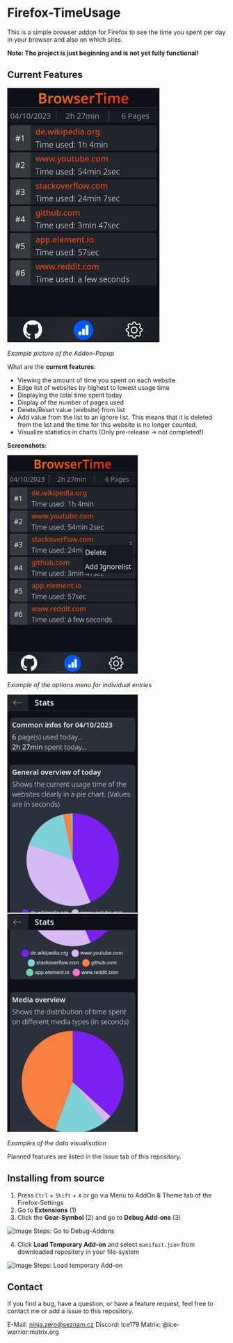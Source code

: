 # Firefox-TimeUsage

This is a simple browser addon for Firefox to see the time you spent per day in your browser and also on which sites.

**Note: The project is just beginning and is not yet fully functional!**


## Current Features

<img src="images/doc1.png" alt="Example Picture" width="350px"/>

*Example picture of the Addon-Popup*

What are the **current features**:

- Viewing the amount of time you spent on each website
- Edge list of websites by highest to lowest usage time
- Displaying the total time spent today
- Display of the number of pages used
- Delete/Reset value (website) from list
- Add value from the list to an ignore list. This means that it is deleted from the list and the time for this website is no longer counted.
- Visualize statistics in charts (Only pre-release -> not completed!)

**Screenshots:**

<img src="images/doc2.png" alt="Example Picture" width="300px"/>

*Example of the options menu for individual entries*

<img src="images/doc3.png" alt="Example Picture" width="300px"/>

<img src="images/doc4.png" alt="Example Picture" width="300px"/>


*Examples of the data visualisation*

Planned features are listed in the Issue tab of this repository.

## Installing from source

1. Press `Ctrl` + `Shift` + `A` or go via Menu to AddOn & Theme tab of the Firefox-Settings
2. Go to **Extensions** (1)
3. Click the **Gear-Symbol** (2) and go to **Debug Add-ons** (3)

![Image Steps: Go to Debug-Addons](images/doc5.png)

4. Click **Load Temporary Add-on** and select `manifest.json` from downloaded repository in your file-system

![Image Steps: Load temporary Add-on](images/doc6.png)

## Contact

If you find a bug, have a question, or have a feature request, feel free to contact me or add a issue to this repository.

E-Mail: ninja.zero@seznam.cz
Discord: Ice179
Matrix: @ice-warrior:matrix.org
